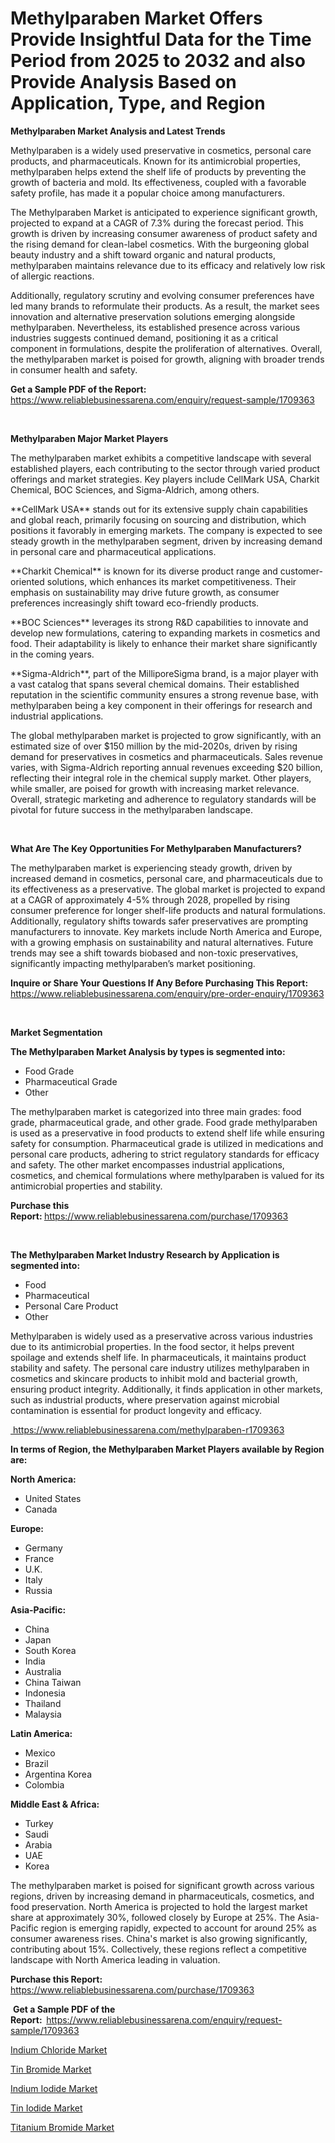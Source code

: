 <p><h1>Methylparaben Market Offers Provide Insightful Data for the Time Period from 2025 to 2032 and also Provide Analysis Based on Application, Type, and Region</h1></p><p><strong>Methylparaben Market Analysis and Latest Trends</strong></p>
<p><p>Methylparaben is a widely used preservative in cosmetics, personal care products, and pharmaceuticals. Known for its antimicrobial properties, methylparaben helps extend the shelf life of products by preventing the growth of bacteria and mold. Its effectiveness, coupled with a favorable safety profile, has made it a popular choice among manufacturers.</p><p>The Methylparaben Market is anticipated to experience significant growth, projected to expand at a CAGR of 7.3% during the forecast period. This growth is driven by increasing consumer awareness of product safety and the rising demand for clean-label cosmetics. With the burgeoning global beauty industry and a shift toward organic and natural products, methylparaben maintains relevance due to its efficacy and relatively low risk of allergic reactions.</p><p>Additionally, regulatory scrutiny and evolving consumer preferences have led many brands to reformulate their products. As a result, the market sees innovation and alternative preservation solutions emerging alongside methylparaben. Nevertheless, its established presence across various industries suggests continued demand, positioning it as a critical component in formulations, despite the proliferation of alternatives. Overall, the methylparaben market is poised for growth, aligning with broader trends in consumer health and safety.</p></p>
<p><strong>Get a Sample PDF of the Report:&nbsp;</strong> <a href="https://www.reliablebusinessarena.com/enquiry/request-sample/1709363?utm_campaign=2112&utm_medium=2&utm_source=Github&utm_content=ia&utm_term=30012025&utm_id=methylparaben">https://www.reliablebusinessarena.com/enquiry/request-sample/1709363</a></p>
<p>&nbsp;</p>
<p><strong>Methylparaben Major Market Players</strong></p>
<p><p>The methylparaben market exhibits a competitive landscape with several established players, each contributing to the sector through varied product offerings and market strategies. Key players include CellMark USA, Charkit Chemical, BOC Sciences, and Sigma-Aldrich, among others.</p><p>**CellMark USA** stands out for its extensive supply chain capabilities and global reach, primarily focusing on sourcing and distribution, which positions it favorably in emerging markets. The company is expected to see steady growth in the methylparaben segment, driven by increasing demand in personal care and pharmaceutical applications.</p><p>**Charkit Chemical** is known for its diverse product range and customer-oriented solutions, which enhances its market competitiveness. Their emphasis on sustainability may drive future growth, as consumer preferences increasingly shift toward eco-friendly products. </p><p>**BOC Sciences** leverages its strong R&D capabilities to innovate and develop new formulations, catering to expanding markets in cosmetics and food. Their adaptability is likely to enhance their market share significantly in the coming years.</p><p>**Sigma-Aldrich**, part of the MilliporeSigma brand, is a major player with a vast catalog that spans several chemical domains. Their established reputation in the scientific community ensures a strong revenue base, with methylparaben being a key component in their offerings for research and industrial applications.</p><p>The global methylparaben market is projected to grow significantly, with an estimated size of over $150 million by the mid-2020s, driven by rising demand for preservatives in cosmetics and pharmaceuticals. Sales revenue varies, with Sigma-Aldrich reporting annual revenues exceeding $20 billion, reflecting their integral role in the chemical supply market. Other players, while smaller, are poised for growth with increasing market relevance. Overall, strategic marketing and adherence to regulatory standards will be pivotal for future success in the methylparaben landscape.</p></p>
<p>&nbsp;</p>
<p><strong>What Are The Key Opportunities For Methylparaben Manufacturers?</strong></p>
<p><p>The methylparaben market is experiencing steady growth, driven by increased demand in cosmetics, personal care, and pharmaceuticals due to its effectiveness as a preservative. The global market is projected to expand at a CAGR of approximately 4-5% through 2028, propelled by rising consumer preference for longer shelf-life products and natural formulations. Additionally, regulatory shifts towards safer preservatives are prompting manufacturers to innovate. Key markets include North America and Europe, with a growing emphasis on sustainability and natural alternatives. Future trends may see a shift towards biobased and non-toxic preservatives, significantly impacting methylparaben’s market positioning.</p></p>
<p><strong>Inquire or Share Your Questions If Any Before Purchasing This Report:</strong> <a href="https://www.reliablebusinessarena.com/enquiry/pre-order-enquiry/1709363?utm_campaign=2112&utm_medium=2&utm_source=Github&utm_content=ia&utm_term=30012025&utm_id=methylparaben">https://www.reliablebusinessarena.com/enquiry/pre-order-enquiry/1709363</a></p>
<p>&nbsp;</p>
<p><strong>Market Segmentation</strong></p>
<p><strong>The Methylparaben Market Analysis by types is segmented into:</strong></p>
<p><ul><li>Food Grade</li><li>Pharmaceutical Grade</li><li>Other</li></ul></p>
<p><p>The methylparaben market is categorized into three main grades: food grade, pharmaceutical grade, and other grade. Food grade methylparaben is used as a preservative in food products to extend shelf life while ensuring safety for consumption. Pharmaceutical grade is utilized in medications and personal care products, adhering to strict regulatory standards for efficacy and safety. The other market encompasses industrial applications, cosmetics, and chemical formulations where methylparaben is valued for its antimicrobial properties and stability.</p></p>
<p><strong>Purchase this Report:&nbsp;</strong><a href="https://www.reliablebusinessarena.com/purchase/1709363?utm_campaign=2112&utm_medium=2&utm_source=Github&utm_content=ia&utm_term=30012025&utm_id=methylparaben">https://www.reliablebusinessarena.com/purchase/1709363</a></p>
<p>&nbsp;</p>
<p><strong>The Methylparaben Market Industry Research by Application is segmented into:</strong></p>
<p><ul><li>Food</li><li>Pharmaceutical</li><li>Personal Care Product</li><li>Other</li></ul></p>
<p><p>Methylparaben is widely used as a preservative across various industries due to its antimicrobial properties. In the food sector, it helps prevent spoilage and extends shelf life. In pharmaceuticals, it maintains product stability and safety. The personal care industry utilizes methylparaben in cosmetics and skincare products to inhibit mold and bacterial growth, ensuring product integrity. Additionally, it finds application in other markets, such as industrial products, where preservation against microbial contamination is essential for product longevity and efficacy.</p></p>
<p><a href="https://www.reliablebusinessarena.com/methylparaben-r1709363?utm_campaign=2112&utm_medium=2&utm_source=Github&utm_content=ia&utm_term=30012025&utm_id=methylparaben">&nbsp;https://www.reliablebusinessarena.com/methylparaben-r1709363</a></p>
<p><strong>In terms of Region, the Methylparaben Market Players available by Region are:</strong></p>
<p>
    <p> <strong> North America: </strong>
        <ul>
            <li>United States</li>
            <li>Canada</li>
        </ul>
        </p> 
    <p> <strong> Europe: </strong>
        <ul>
            <li>Germany</li>
            <li>France</li>
            <li>U.K.</li>
            <li>Italy</li>
            <li>Russia</li>
        </ul>
        </p> 
    <p> <strong> Asia-Pacific: </strong>
        <ul>
            <li>China</li>
            <li>Japan</li>
            <li>South Korea</li>
            <li>India</li>
            <li>Australia</li>
            <li>China Taiwan</li>
            <li>Indonesia</li>
            <li>Thailand</li>
            <li>Malaysia</li>
        </ul>
        </p> 
    <p> <strong> Latin America: </strong>
        <ul>
            <li>Mexico</li>
            <li>Brazil</li>
            <li>Argentina Korea</li>
            <li>Colombia</li>
        </ul>
        </p> 
    <p> <strong> Middle East & Africa: </strong>
        <ul>
            <li>Turkey</li>
            <li>Saudi</li>
            <li>Arabia</li>
            <li>UAE</li>
            <li>Korea</li>
        </ul>
    </p>
    </p>
<p><p>The methylparaben market is poised for significant growth across various regions, driven by increasing demand in pharmaceuticals, cosmetics, and food preservation. North America is projected to hold the largest market share at approximately 30%, followed closely by Europe at 25%. The Asia-Pacific region is emerging rapidly, expected to account for around 25% as consumer awareness rises. China's market is also growing significantly, contributing about 15%. Collectively, these regions reflect a competitive landscape with North America leading in valuation.</p></p>
<p><strong>Purchase this Report: </strong><a href="https://www.reliablebusinessarena.com/purchase/1709363?utm_campaign=2112&utm_medium=2&utm_source=Github&utm_content=ia&utm_term=30012025&utm_id=methylparaben">https://www.reliablebusinessarena.com/purchase/1709363</a></p>
<p>&nbsp;<strong>Get a Sample PDF of the Report:&nbsp;&nbsp;</strong><a href="https://www.reliablebusinessarena.com/enquiry/request-sample/1709363?utm_campaign=2112&utm_medium=2&utm_source=Github&utm_content=ia&utm_term=30012025&utm_id=methylparaben">https://www.reliablebusinessarena.com/enquiry/request-sample/1709363</a></p>
<p><strong></strong></p>
<p><p><a href="https://github.com/vjorelaclliv/Market-Research-Report-List-1/blob/main/indium-chloride-market.md?utm_campaign=2112&utm_medium=2&utm_source=Github&utm_content=ia&utm_term=30012025&utm_id=methylparaben">Indium Chloride Market</a></p><p><a href="https://github.com/xtysizov/Market-Research-Report-List-1/blob/main/tin-bromide-market.md?utm_campaign=2112&utm_medium=2&utm_source=Github&utm_content=ia&utm_term=30012025&utm_id=methylparaben">Tin Bromide Market</a></p><p><a href="https://github.com/djembashote/Market-Research-Report-List-1/blob/main/indium-iodide-market.md?utm_campaign=2112&utm_medium=2&utm_source=Github&utm_content=ia&utm_term=30012025&utm_id=methylparaben">Indium Iodide Market</a></p><p><a href="https://github.com/xalatieusope/Market-Research-Report-List-1/blob/main/tin-iodide-market.md?utm_campaign=2112&utm_medium=2&utm_source=Github&utm_content=ia&utm_term=30012025&utm_id=methylparaben">Tin Iodide Market</a></p><p><a href="https://github.com/prosalinda88/Market-Research-Report-List-7/blob/main/titanium-bromide-market.md?utm_campaign=2112&utm_medium=2&utm_source=Github&utm_content=ia&utm_term=30012025&utm_id=methylparaben">Titanium Bromide Market</a></p></p>